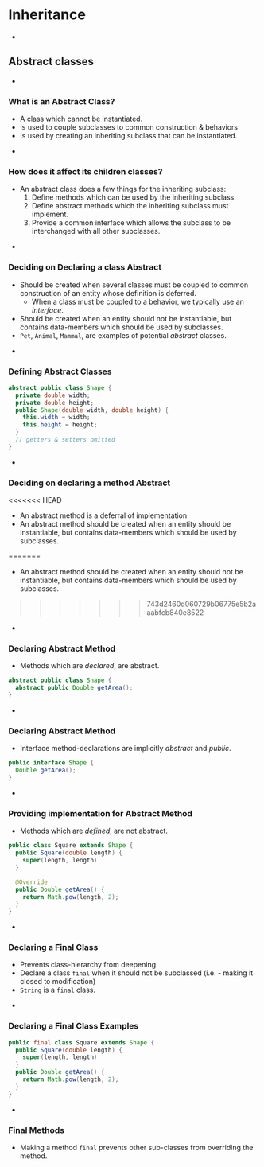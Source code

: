 # Inheritance

-
## Abstract classes

-
### What is an Abstract Class?
* A class which cannot be instantiated.
* Is used to couple subclasses to common construction & behaviors
* Is used by creating an inheriting subclass that can be instantiated.



-
### How does it affect its children classes?
* An abstract class does a few things for the inheriting subclass:
  1. Define methods which can be used by the inheriting subclass.
  2. Define abstract methods which the inheriting subclass must implement.
  3. Provide a common interface which allows the subclass to be interchanged with all other subclasses.




-
### Deciding on Declaring a class Abstract
* Should be created when several classes must be coupled to common construction of an entity whose definition is deferred.
  * When a class must be coupled to a behavior, we typically use an _interface_.
* Should be created when an entity should not be instantiable, but contains data-members which should be used by subclasses.
* `Pet`, `Animal`, `Mammal`, are examples of potential _abstract_ classes.



-
### Defining Abstract Classes
```java
abstract public class Shape {
  private double width;
  private double height;
  public Shape(double width, double height) {
    this.width = width;
    this.height = height;
  }
  // getters & setters omitted
}
```




-
### Deciding on declaring a method Abstract
<<<<<<< HEAD
* An abstract method is a deferral of implementation
* An abstract method should be created when an entity should be instantiable, but contains data-members which should be used by subclasses.

=======
* An abstract method should be created when an entity should not be instantiable, but contains data-members which should be used by subclasses.
>>>>>>> 743d2460d060729b06775e5b2aaabfcb840e8522

-
### Declaring Abstract Method
* Methods which are _declared_, are abstract.

```java
abstract public class Shape {
  abstract public Double getArea();
}
```


-
### Declaring Abstract Method
* Interface method-declarations are implicitly _abstract_ and _public_.

```java
public interface Shape {
  Double getArea();
}
```

-
### Providing implementation for Abstract Method
* Methods which are _defined_, are not abstract.


```java
public class Square extends Shape {
  public Square(double length) {
    super(length, length)
  }

  @Override
  public Double getArea() {
    return Math.pow(length, 2);
  }
}
```


-
### Declaring a Final Class
* Prevents class-hierarchy from deepening.
* Declare a class `final` when it should not be subclassed (i.e. - making it closed to modification)
* `String` is a `final` class.



-
### Declaring a Final Class Examples

```java
public final class Square extends Shape {
  public Square(double length) {
    super(length, length)
  }
  public Double getArea() {
    return Math.pow(length, 2);
  }
}
```


-
### Final Methods
* Making a method `final` prevents other sub-classes from overriding the method.
